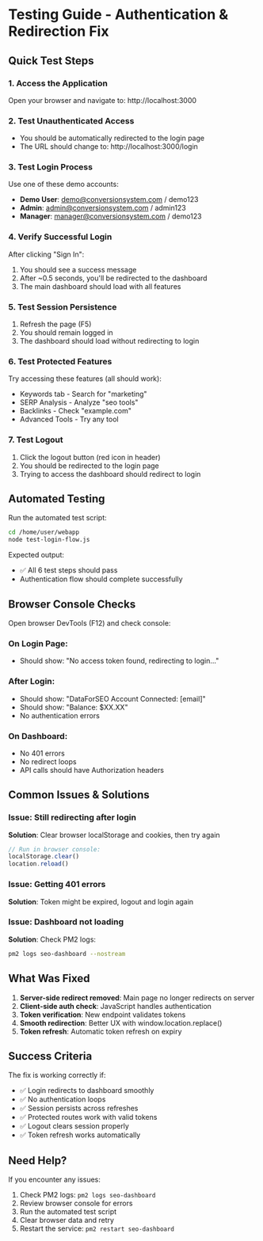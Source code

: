 # Testing Guide - Authentication & Redirection Fix

## Quick Test Steps

### 1. Access the Application
Open your browser and navigate to: http://localhost:3000

### 2. Test Unauthenticated Access
- You should be automatically redirected to the login page
- The URL should change to: http://localhost:3000/login

### 3. Test Login Process
Use one of these demo accounts:
- **Demo User**: demo@conversionsystem.com / demo123
- **Admin**: admin@conversionsystem.com / admin123
- **Manager**: manager@conversionsystem.com / demo123

### 4. Verify Successful Login
After clicking "Sign In":
1. You should see a success message
2. After ~0.5 seconds, you'll be redirected to the dashboard
3. The main dashboard should load with all features

### 5. Test Session Persistence
1. Refresh the page (F5)
2. You should remain logged in
3. The dashboard should load without redirecting to login

### 6. Test Protected Features
Try accessing these features (all should work):
- Keywords tab - Search for "marketing"
- SERP Analysis - Analyze "seo tools"
- Backlinks - Check "example.com"
- Advanced Tools - Try any tool

### 7. Test Logout
1. Click the logout button (red icon in header)
2. You should be redirected to the login page
3. Trying to access the dashboard should redirect to login

## Automated Testing

Run the automated test script:
```bash
cd /home/user/webapp
node test-login-flow.js
```

Expected output:
- ✅ All 6 test steps should pass
- Authentication flow should complete successfully

## Browser Console Checks

Open browser DevTools (F12) and check console:

### On Login Page:
- Should show: "No access token found, redirecting to login..."

### After Login:
- Should show: "DataForSEO Account Connected: [email]"
- Should show: "Balance: $XX.XX"
- No authentication errors

### On Dashboard:
- No 401 errors
- No redirect loops
- API calls should have Authorization headers

## Common Issues & Solutions

### Issue: Still redirecting after login
**Solution**: Clear browser localStorage and cookies, then try again
```javascript
// Run in browser console:
localStorage.clear()
location.reload()
```

### Issue: Getting 401 errors
**Solution**: Token might be expired, logout and login again

### Issue: Dashboard not loading
**Solution**: Check PM2 logs:
```bash
pm2 logs seo-dashboard --nostream
```

## What Was Fixed

1. **Server-side redirect removed**: Main page no longer redirects on server
2. **Client-side auth check**: JavaScript handles authentication
3. **Token verification**: New endpoint validates tokens
4. **Smooth redirection**: Better UX with window.location.replace()
5. **Token refresh**: Automatic token refresh on expiry

## Success Criteria

The fix is working correctly if:
- ✅ Login redirects to dashboard smoothly
- ✅ No authentication loops
- ✅ Session persists across refreshes
- ✅ Protected routes work with valid tokens
- ✅ Logout clears session properly
- ✅ Token refresh works automatically

## Need Help?

If you encounter any issues:
1. Check PM2 logs: `pm2 logs seo-dashboard`
2. Review browser console for errors
3. Run the automated test script
4. Clear browser data and retry
5. Restart the service: `pm2 restart seo-dashboard`